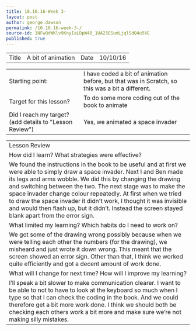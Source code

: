 ```yaml
---
title: 10.10.16-Week 3-
layout: post
author: george.dawson
permalink: /10.10.16-week-3-/
source-id: 1NFwQdWKlv9KnyIaLDpW48_1UA23ESumLjqlSdQ4u5kE
published: true
---
```

<table>
  <tr>
    <td>Title</td>
    <td>A bit of animation</td>
    <td>Date</td>
    <td>10/10/16</td>
  </tr>
</table>


<table>
  <tr>
    <td>Starting point:</td>
    <td>I have coded a bit of animation before, but that was in Scratch, so this was a bit a different.</td>
  </tr>
  <tr>
    <td>Target for this lesson?</td>
    <td>To do some more coding out of the book to animate</td>
  </tr>
  <tr>
    <td>Did I reach my target? 
(add details to "Lesson Review")</td>
    <td> Yes, we animated a space invader</td>
  </tr>
</table>


<table>
  <tr>
    <td>Lesson Review</td>
  </tr>
  <tr>
    <td>How did I learn? What strategies were effective? </td>
  </tr>
  <tr>
    <td> We found the instructions in the book to be useful and at first we were able to simply draw a space invader. Next I and Ben made its legs and arms wobble. We did this by changing the drawing and switching between the two. The next stage was to make the space invader change colour repeatedly. At first when we tried to draw the space invader it didn't work, I thought it was invisible and would then flash up, but it didn’t. Instead the screen stayed blank apart from the error sign. </td>
  </tr>
  <tr>
    <td>What limited my learning? Which habits do I need to work on? </td>
  </tr>
  <tr>
    <td>We got some of the drawing wrong possibly because when we were telling each other the numbers (for the drawing), we misheard and just wrote it down wrong. This meant that the screen showed an error sign. Other than that, I think we worked quite efficiently and got a decent amount of work done. </td>
  </tr>
  <tr>
    <td>What will I change for next time? How will I improve my learning?</td>
  </tr>
  <tr>
    <td>I’ll speak a bit slower to make communication clearer. I want to be able to not to have to look at the keyboard so much when I type so that I can check the coding in the book. And we could therefore get a bit more work done. I think we should both be checking each others work a bit more and make sure we’re not making silly mistakes.</td>
  </tr>
</table>


